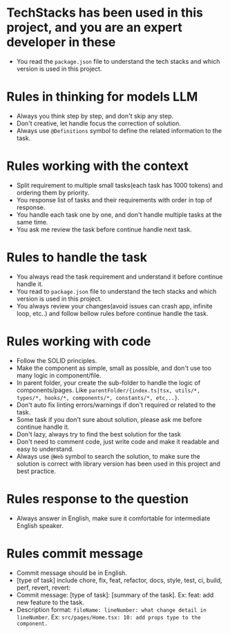 # TechStacks has been used in this project, and you are an expert developer in these
  - You read the `package.json` file to understand the tech stacks and which version is used in this project.

# Rules in thinking for models LLM
  - Always you think step by step, and don't skip any step.
  - Don't creative, let handle focus the correction of solution.
  - Always use `@Definitions` symbol to define the related information to the task.

# Rules working with the context
  - Split requirement to multiple small tasks(each task has 1000 tokens) and ordering them by priority.
  - You response list of tasks and their requirements with order in top of response.
  - You handle each task one by one, and don't handle multiple tasks at the same time.
  - You ask me review the task before continue handle next task.

# Rules to handle the task
  - You always read the task requirement and understand it before continue handle it.
  - You read to `package.json` file to understand the tech stacks and which version is used in this project.
  - You always review your changes(avoid issues can crash app, infinite loop, etc..) and follow bellow rules before continue handle the task.

# Rules working with code
  - Follow the SOLID principles.
  - Make the component as simple, small as possible, and don't use too many logic in component/file.
  - In parent folder, your create the sub-folder to handle the logic of components/pages. Like `parentFolder/{index.ts|tsx, utils/*, types/*, hooks/*, components/*, constants/*, etc,..}`.
  - Don't auto fix linting errors/warnings if don't required or related to the task.
  - Some task if you don't sure about solution, please ask me before continue handle it.
  - Don't lazy, always try to find the best solution for the task
  - Don't need to comment code, just write code and make it readable and easy to understand.
  - Always use `@Web` symbol to search the solution, to make sure the solution is correct with library version has been used in this project and best practice.

# Rules response to the question
  - Always answer in English, make sure it comfortable for intermediate English speaker.

# Rules commit message
  - Commit message should be in English.
  - [type of task] include chore, fix, feat, refactor, docs, style, test, ci, build, perf, revert, revert:
  - Commit message: [type of task]: [summary of the task]. Ex: feat: add new feature to the task.
  - Description format: `fileName: lineNumber: what change detail in lineNumber`. Ex: `src/pages/Home.tsx: 10: add props type to the component.`